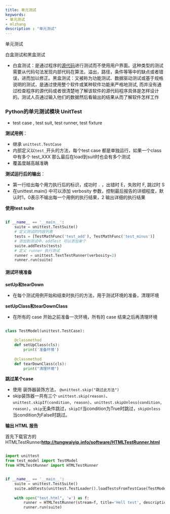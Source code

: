 ```yaml
---
title: 单元测试
keywords:
- 单元测试
- mlzhang
description : "单元测试"
---
```

单元测试



白盒测试和黑盒测试

- 白盒测试：是通过程序的[源代码](https://baike.baidu.com/item/%E6%BA%90%E4%BB%A3%E7%A0%81)进行测试而不使用用户界面。这种类型的测试需要从代码句法发现内部代码在算法，溢出，路径，条件等等中的缺点或者错误，进而加以修正。黑盒测试：又被称为功能测试、数据驱动测试或基于规格说明的测试，是通过使用整个软件或某种软件功能来严格地测试, 而并没有通过检查程序的源代码或者很清楚地了解该软件的源代码程序具体是怎样设计的。测试人员通过输入他们的数据然后看输出的结果从而了解软件怎样工作 



### Python的单元测试模块 UnitTest

- test case , test suit, test runner, test fixture

**测试用例**：

- 继承 `unittest.TestCase`
- 内部定义以`test_`开头的方法，每个test case 都是单独运行，如果一个class中有多个 test_XXX 那么最后在load到suit时也会有多个测试
- 覆盖度越高越准确

**测试运行后的输出**：

- 第一行给出每个用力执行后的标识，成功时 `.`  ，出错时 E，失败时 F, 跳过时 S
- 在unittest.main() 中可以添加 verbosity 参数，控制最后报告的详细程度，默认时1，0表示不输出每一个用例的执行结果，2 输出详细的执行结果

**使用test suite**

```python

if __name__ == '__main__':
    suite = unittest.TestSuite()
	# 定义测试的内容列表
    tests = [TestMathFunc('test_add'), TestMathFunc('test_minus')]
    # 添加到测试中，addTest 可以添加单个
    suite.addTests(tests)
	# 定义 runner 执行测试
    runner = unittest.TextTestRunner(verbosity=2)
    runner.run(suite)
```

#### 测试环境准备

**setUp和tearDown**

- 在每个测试用例开始和结束时执行的方法，用于测试环境的准备，清理环境

**setUpClass和tearDownClass** 

- 在所有的 case 开始之前准备一次环境，所有的 case 结束之后再清理环境

```python

class TestModel(unittest.TestCase):
    
    @classmethod
    def setUpClass(cls):
        print('准备环境')
        
	@classmethod
    def tearDownClass(cls):
        print("清理环境")
```

**跳过某个case**

- 使用 装饰器装饰方法， `@unittest.skip("跳过此方法")`
- skip装饰器一共有三个 `unittest.skip(reason)`、`unittest.skipIf(condition, reason)`、`unittest.skipUnless(condition, reason)`，`skip`无条件跳过，`skipIf`当condition为True时跳过，`skipUnless`当condition为False时跳过。 

**输出 HTML 报告**

首先下载官方的HTMLTestRunner**http://tungwaiyip.info/software/HTMLTestRunner.html** 

```python

import unittest
from test_model import TestModel
from HTMLTestRunner import HTMLTestRunner


if __name__ == '__main__':
    suite = unittest.TestSuite()
    suite.addtests(unittest.TestLoader().loadTestsFromTestCase(TestModel))
    
    with open("test.html", 'w') as f:
        runner = HTMLTestRunner(stream=f, title='Hell test', description="discription", verbosity=2)
        runner.run(suite)
```